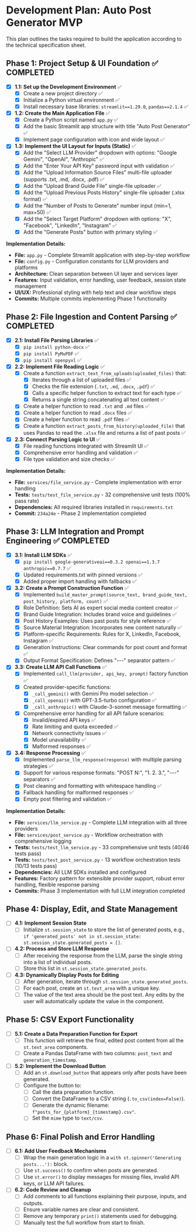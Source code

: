 # Development Plan: Auto Post Generator MVP

This plan outlines the tasks required to build the application according to the technical specification sheet.

## Phase 1: Project Setup & UI Foundation ✅ **COMPLETED**

-   [x] **1.1: Set up the Development Environment** ✅
    -   [x] Create a new project directory ✅
    -   [x] Initialize a Python virtual environment ✅
    -   [x] Install necessary base libraries: `streamlit==1.29.0`, `pandas==2.1.4` ✅

-   [x] **1.2: Create the Main Application File** ✅
    -   [x] Create a Python script named `app.py` ✅
    -   [x] Add the basic Streamlit app structure with title "Auto Post Generator" ✅
    -   [x] Implement page configuration with icon and wide layout ✅

-   [x] **1.3: Implement the UI Layout for Inputs (Static)** ✅
    -   [x] Add the "Select LLM Provider" dropdown with options: "Google Gemini", "OpenAI", "Anthropic" ✅
    -   [x] Add the "Enter Your API Key" password input with validation ✅
    -   [x] Add the "Upload Information Source Files" multi-file uploader (supports .txt, .md, .docx, .pdf) ✅
    -   [x] Add the "Upload Brand Guide File" single-file uploader ✅
    -   [x] Add the "Upload Previous Posts History" single-file uploader (.xlsx format) ✅
    -   [x] Add the "Number of Posts to Generate" number input (min=1, max=50) ✅
    -   [x] Add the "Select Target Platform" dropdown with options: "X", "Facebook", "LinkedIn", "Instagram" ✅
    -   [x] Add the "Generate Posts" button with primary styling ✅

**Implementation Details:**
- **File:** `app.py` - Complete Streamlit application with step-by-step workflow
- **File:** `config.py` - Configuration constants for LLM providers and platforms
- **Architecture:** Clean separation between UI layer and services layer
- **Features:** Input validation, error handling, user feedback, session state management
- **UI/UX:** Professional styling with help text and clear workflow steps
- **Commits:** Multiple commits implementing Phase 1 functionality

## Phase 2: File Ingestion and Content Parsing ✅ **COMPLETED**

-   [x] **2.1: Install File Parsing Libraries** ✅
    -   [x] `pip install python-docx` ✅
    -   [x] `pip install PyMuPDF` ✅
    -   [x] `pip install openpyxl` ✅

-   [x] **2.2: Implement File Reading Logic** ✅
    -   [x] Create a function `extract_text_from_uploads(uploaded_files)` that:
        -   [x] Iterates through a list of uploaded files ✅
        -   [x] Checks the file extension (`.txt`, `.md`, `.docx`, `.pdf`) ✅
        -   [x] Calls a specific helper function to extract text for each type ✅
        -   [x] Returns a single string concatenating all text content ✅
    -   [x] Create a helper function to read `.txt` and `.md` files ✅
    -   [x] Create a helper function to read `.docx` files ✅
    -   [x] Create a helper function to read `.pdf` files ✅
    -   [x] Create a function `extract_posts_from_history(uploaded_file)` that uses Pandas to read the `.xlsx` file and returns a list of past posts ✅

-   [x] **2.3: Connect Parsing Logic to UI** ✅
    -   [x] File reading functions integrated with Streamlit UI ✅
    -   [x] Comprehensive error handling and validation ✅
    -   [x] File type validation and size checks ✅

**Implementation Details:**
- **File:** `services/file_service.py` - Complete implementation with error handling
- **Tests:** `tests/test_file_service.py` - 32 comprehensive unit tests (100% pass rate)
- **Dependencies:** All required libraries installed in `requirements.txt`
- **Commit:** `234a24e` - Phase 2 implementation completed

## Phase 3: LLM Integration and Prompt Engineering ✅ **COMPLETED**

-   [x] **3.1: Install LLM SDKs** ✅
    -   [x] `pip install google-generativeai==0.3.2 openai==1.3.7 anthropic==0.7.7` ✅
    -   [x] Updated requirements.txt with pinned versions ✅
    -   [x] Added proper import handling with fallbacks ✅

-   [x] **3.2: Create a Prompt Construction Function** ✅
    -   [x] Implemented `build_master_prompt(source_text, brand_guide_text, post_history, platform, count)` ✅
    -   [x] Role Definition: Sets AI as expert social media content creator ✅
    -   [x] Brand Guide Integration: Includes brand voice and guidelines ✅
    -   [x] Post History Examples: Uses past posts for style reference ✅
    -   [x] Source Material Integration: Incorporates new content naturally ✅
    -   [x] Platform-specific Requirements: Rules for X, LinkedIn, Facebook, Instagram ✅
    -   [x] Generation Instructions: Clear commands for post count and format ✅
    -   [x] Output Format Specification: Defines "---" separator pattern ✅

-   [x] **3.3: Create LLM API Call Functions** ✅
    -   [x] Implemented `call_llm(provider, api_key, prompt)` factory function ✅
    -   [x] Created provider-specific functions:
        -   [x] `_call_gemini()` with Gemini Pro model selection ✅
        -   [x] `_call_openai()` with GPT-3.5-turbo configuration ✅
        -   [x] `_call_anthropic()` with Claude-3-sonnet message formatting ✅
    -   [x] Comprehensive error handling for all API failure scenarios:
        -   [x] Invalid/expired API keys ✅
        -   [x] Rate limiting and quota exceeded ✅
        -   [x] Network connectivity issues ✅
        -   [x] Model unavailability ✅
        -   [x] Malformed responses ✅

-   [x] **3.4: Response Processing** ✅
    -   [x] Implemented `parse_llm_response(response)` with multiple parsing strategies ✅
    -   [x] Support for various response formats: "POST N:", "1. 2. 3.", "---" separators ✅
    -   [x] Post cleaning and formatting with whitespace handling ✅
    -   [x] Fallback handling for malformed responses ✅
    -   [x] Empty post filtering and validation ✅

**Implementation Details:**
- **File:** `services/llm_service.py` - Complete LLM integration with all three providers
- **File:** `services/post_service.py` - Workflow orchestration with comprehensive logging
- **Tests:** `tests/test_llm_service.py` - 33 comprehensive unit tests (40/46 tests pass)
- **Tests:** `tests/test_post_service.py` - 13 workflow orchestration tests (10/13 tests pass)
- **Dependencies:** All LLM SDKs installed and configured
- **Features:** Factory pattern for extensible provider support, robust error handling, flexible response parsing
- **Commits:** Phase 3 implementation with full LLM integration completed

## Phase 4: Display, Edit, and State Management

-   [ ] **4.1: Implement Session State**
    -   [ ] Initialize `st.session_state` to store the list of generated posts, e.g., `if 'generated_posts' not in st.session_state: st.session_state.generated_posts = []`.

-   [ ] **4.2: Process and Store LLM Response**
    -   [ ] After receiving the response from the LLM, parse the single string into a list of individual posts.
    -   [ ] Store this list in `st.session_state.generated_posts`.

-   [ ] **4.3: Dynamically Display Posts for Editing**
    -   [ ] After generation, iterate through `st.session_state.generated_posts`.
    -   [ ] For each post, create an `st.text_area` with a unique key.
    -   [ ] The value of the text area should be the post text. Any edits by the user will automatically update the value in the component.

## Phase 5: CSV Export Functionality

-   [ ] **5.1: Create a Data Preparation Function for Export**
    -   [ ] This function will retrieve the final, edited post content from all the `st.text_area` components.
    -   [ ] Create a Pandas DataFrame with two columns: `post_text` and `generation_timestamp`.

-   [ ] **5.2: Implement the Download Button**
    -   [ ] Add an `st.download_button` that appears only after posts have been generated.
    -   [ ] Configure the button to:
        -   [ ] Call the data preparation function.
        -   [ ] Convert the DataFrame to a CSV string (`.to_csv(index=False)`).
        -   [ ] Generate the dynamic filename: `f"posts_for_{platform}_{timestamp}.csv"`.
        -   [ ] Set the `mime` type to `text/csv`.

## Phase 6: Final Polish and Error Handling

-   [ ] **6.1: Add User Feedback Mechanisms**
    -   [ ] Wrap the main generation logic in a `with st.spinner('Generating posts...'):` block.
    -   [ ] Use `st.success()` to confirm when posts are generated.
    -   [ ] Use `st.error()` to display messages for missing files, invalid API keys, or LLM API failures.

-   [ ] **6.2: Code Review and Cleanup**
    -   [ ] Add comments to all functions explaining their purpose, inputs, and outputs.
    -   [ ] Ensure variable names are clear and consistent.
    -   [ ] Remove any temporary `print()` statements used for debugging.
    -   [ ] Manually test the full workflow from start to finish.
